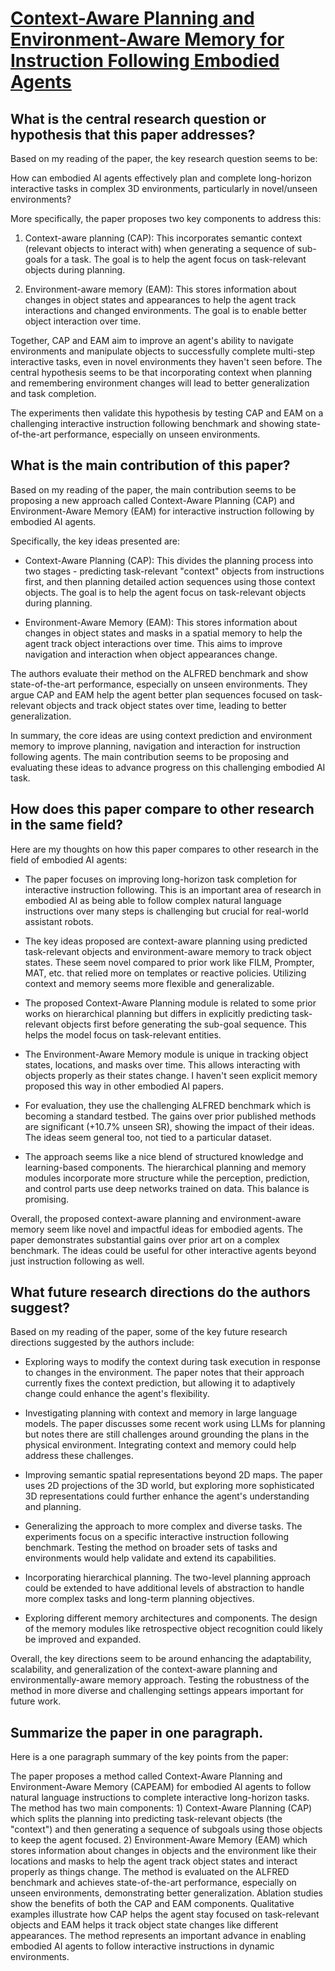 # [Context-Aware Planning and Environment-Aware Memory for Instruction   Following Embodied Agents](https://arxiv.org/abs/2308.07241)

## What is the central research question or hypothesis that this paper addresses?

 Based on my reading of the paper, the key research question seems to be: 

How can embodied AI agents effectively plan and complete long-horizon interactive tasks in complex 3D environments, particularly in novel/unseen environments?

More specifically, the paper proposes two key components to address this:

1) Context-aware planning (CAP): This incorporates semantic context (relevant objects to interact with) when generating a sequence of sub-goals for a task. The goal is to help the agent focus on task-relevant objects during planning.

2) Environment-aware memory (EAM): This stores information about changes in object states and appearances to help the agent track interactions and changed environments. The goal is to enable better object interaction over time.

Together, CAP and EAM aim to improve an agent's ability to navigate environments and manipulate objects to successfully complete multi-step interactive tasks, even in novel environments they haven't seen before. The central hypothesis seems to be that incorporating context when planning and remembering environment changes will lead to better generalization and task completion.

The experiments then validate this hypothesis by testing CAP and EAM on a challenging interactive instruction following benchmark and showing state-of-the-art performance, especially on unseen environments.


## What is the main contribution of this paper?

 Based on my reading of the paper, the main contribution seems to be proposing a new approach called Context-Aware Planning (CAP) and Environment-Aware Memory (EAM) for interactive instruction following by embodied AI agents. 

Specifically, the key ideas presented are:

- Context-Aware Planning (CAP): This divides the planning process into two stages - predicting task-relevant "context" objects from instructions first, and then planning detailed action sequences using those context objects. The goal is to help the agent focus on task-relevant objects during planning.

- Environment-Aware Memory (EAM): This stores information about changes in object states and masks in a spatial memory to help the agent track object interactions over time. This aims to improve navigation and interaction when object appearances change.

The authors evaluate their method on the ALFRED benchmark and show state-of-the-art performance, especially on unseen environments. They argue CAP and EAM help the agent better plan sequences focused on task-relevant objects and track object states over time, leading to better generalization.

In summary, the core ideas are using context prediction and environment memory to improve planning, navigation and interaction for instruction following agents. The main contribution seems to be proposing and evaluating these ideas to advance progress on this challenging embodied AI task.


## How does this paper compare to other research in the same field?

 Here are my thoughts on how this paper compares to other research in the field of embodied AI agents:

- The paper focuses on improving long-horizon task completion for interactive instruction following. This is an important area of research in embodied AI as being able to follow complex natural language instructions over many steps is challenging but crucial for real-world assistant robots. 

- The key ideas proposed are context-aware planning using predicted task-relevant objects and environment-aware memory to track object states. These seem novel compared to prior work like FILM, Prompter, MAT, etc. that relied more on templates or reactive policies. Utilizing context and memory seems more flexible and generalizable.

- The proposed Context-Aware Planning module is related to some prior works on hierarchical planning but differs in explicitly predicting task-relevant objects first before generating the sub-goal sequence. This helps the model focus on task-relevant entities.

- The Environment-Aware Memory module is unique in tracking object states, locations, and masks over time. This allows interacting with objects properly as their states change. I haven't seen explicit memory proposed this way in other embodied AI papers.

- For evaluation, they use the challenging ALFRED benchmark which is becoming a standard testbed. The gains over prior published methods are significant (+10.7% unseen SR), showing the impact of their ideas. The ideas seem general too, not tied to a particular dataset.

- The approach seems like a nice blend of structured knowledge and learning-based components. The hierarchical planning and memory modules incorporate more structure while the perception, prediction, and control parts use deep networks trained on data. This balance is promising.

Overall, the proposed context-aware planning and environment-aware memory seem like novel and impactful ideas for embodied agents. The paper demonstrates substantial gains over prior art on a complex benchmark. The ideas could be useful for other interactive agents beyond just instruction following as well.


## What future research directions do the authors suggest?

 Based on my reading of the paper, some of the key future research directions suggested by the authors include:

- Exploring ways to modify the context during task execution in response to changes in the environment. The paper notes that their approach currently fixes the context prediction, but allowing it to adaptively change could enhance the agent's flexibility.

- Investigating planning with context and memory in large language models. The paper discusses some recent work using LLMs for planning but notes there are still challenges around grounding the plans in the physical environment. Integrating context and memory could help address these challenges.

- Improving semantic spatial representations beyond 2D maps. The paper uses 2D projections of the 3D world, but exploring more sophisticated 3D representations could further enhance the agent's understanding and planning. 

- Generalizing the approach to more complex and diverse tasks. The experiments focus on a specific interactive instruction following benchmark. Testing the method on broader sets of tasks and environments would help validate and extend its capabilities.

- Incorporating hierarchical planning. The two-level planning approach could be extended to have additional levels of abstraction to handle more complex tasks and long-term planning objectives.

- Exploring different memory architectures and components. The design of the memory modules like retrospective object recognition could likely be improved and expanded.

Overall, the key directions seem to be around enhancing the adaptability, scalability, and generalization of the context-aware planning and environmentally-aware memory approach. Testing the robustness of the method in more diverse and challenging settings appears important for future work.


## Summarize the paper in one paragraph.

 Here is a one paragraph summary of the key points from the paper: 

The paper proposes a method called Context-Aware Planning and Environment-Aware Memory (CAPEAM) for embodied AI agents to follow natural language instructions to complete interactive long-horizon tasks. The method has two main components: 1) Context-Aware Planning (CAP) which splits the planning into predicting task-relevant objects (the "context") and then generating a sequence of subgoals using those objects to keep the agent focused. 2) Environment-Aware Memory (EAM) which stores information about changes in objects and the environment like their locations and masks to help the agent track object states and interact properly as things change. The method is evaluated on the ALFRED benchmark and achieves state-of-the-art performance, especially on unseen environments, demonstrating better generalization. Ablation studies show the benefits of both the CAP and EAM components. Qualitative examples illustrate how CAP helps the agent stay focused on task-relevant objects and EAM helps it track object state changes like different appearances. The method represents an important advance in enabling embodied AI agents to follow interactive instructions in dynamic environments.

